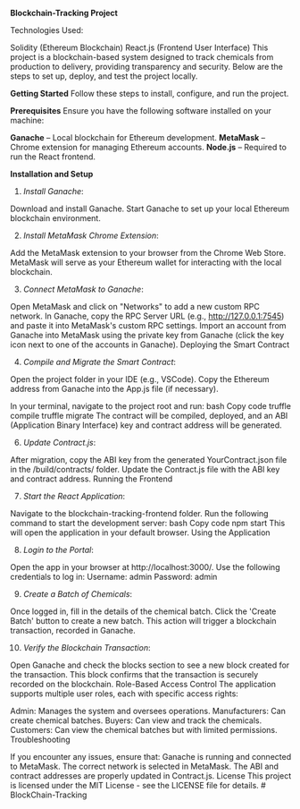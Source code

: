 **Blockchain-Tracking Project**

Technologies Used:

Solidity (Ethereum Blockchain)
React.js (Frontend User Interface)
This project is a blockchain-based system designed to track chemicals from production to delivery, providing transparency and security. Below are the steps to set up, deploy, and test the project locally.

**Getting Started**
Follow these steps to install, configure, and run the project.

**Prerequisites**
Ensure you have the following software installed on your machine:

**Ganache** – Local blockchain for Ethereum development.
**MetaMask** – Chrome extension for managing Ethereum accounts.
**Node.js** – Required to run the React frontend.

**Installation and Setup**

1. _Install Ganache_:

Download and install Ganache.
Start Ganache to set up your local Ethereum blockchain environment.

2. _Install MetaMask Chrome Extension_:

Add the MetaMask extension to your browser from the Chrome Web Store.
MetaMask will serve as your Ethereum wallet for interacting with the local blockchain.

3. _Connect MetaMask to Ganache_:

Open MetaMask and click on "Networks" to add a new custom RPC network.
In Ganache, copy the RPC Server URL (e.g., http://127.0.0.1:7545) and paste it into MetaMask's custom RPC settings.
Import an account from Ganache into MetaMask using the private key from Ganache (click the key icon next to one of the accounts in Ganache).
Deploying the Smart Contract

4. _Compile and Migrate the Smart Contract_:

Open the project folder in your IDE (e.g., VSCode).
Copy the Ethereum address from Ganache into the App.js file (if necessary).

In your terminal, navigate to the project root and run:
bash
Copy code
truffle compile
truffle migrate
The contract will be compiled, deployed, and an ABI (Application Binary Interface) key and contract address will be generated.

6. _Update Contract.js_:

After migration, copy the ABI key from the generated YourContract.json file in the /build/contracts/ folder.
Update the Contract.js file with the ABI key and contract address.
Running the Frontend

7. _Start the React Application_:

Navigate to the blockchain-tracking-frontend folder.
Run the following command to start the development server:
bash
Copy code
npm start
This will open the application in your default browser.
Using the Application

8. _Login to the Portal_:

Open the app in your browser at http://localhost:3000/.
Use the following credentials to log in:
Username: admin
Password: admin

9. _Create a Batch of Chemicals_:

Once logged in, fill in the details of the chemical batch.
Click the 'Create Batch' button to create a new batch.
This action will trigger a blockchain transaction, recorded in Ganache.

10. _Verify the Blockchain Transaction_:

Open Ganache and check the blocks section to see a new block created for the transaction.
This block confirms that the transaction is securely recorded on the blockchain.
Role-Based Access Control
The application supports multiple user roles, each with specific access rights:

Admin: Manages the system and oversees operations.
Manufacturers: Can create chemical batches.
Buyers: Can view and track the chemicals.
Customers: Can view the chemical batches but with limited permissions.
Troubleshooting

If you encounter any issues, ensure that:
Ganache is running and connected to MetaMask.
The correct network is selected in MetaMask.
The ABI and contract addresses are properly updated in Contract.js.
License
This project is licensed under the MIT License - see the LICENSE file for details.
#   B l o c k C h a i n - T r a c k i n g 
 
 
